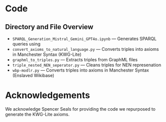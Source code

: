 # Code

## Directory and File Overview

* `SPARQL_Generation_Mistral_Gemini_GPT4o.ipynb` — Generates SPARQL queries using 
* `convert_axioms_to_natural_language.py` — Converts triples into axioms in Manchester Syntax (KWG-Lite)
* `graphml_to_triples.py` — Extracts triples from GraphML files
* `triple_nested_NEN_seperator.py` — Cleans triples for NEN represenation
* `wbp-modlr.py` — Converts triples into axioms in Manchester Syntax (Enslaved Wikibase)

# Acknowledgements

We acknowledge Spencer Seals for providing the code we repurposed to generate the KWG-Lite axioms.

